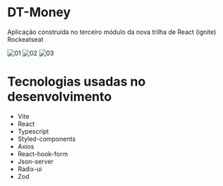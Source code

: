 # DT-Money
Aplicação construída no terceiro módulo da nova trilha de React (ignite) Rockeatseat

![01](https://user-images.githubusercontent.com/39626457/204912652-54013c53-e56e-46c2-9f45-278d8033ffdc.PNG)
![02](https://user-images.githubusercontent.com/39626457/204912654-145bf8a6-e849-4259-a321-b4cd01121472.PNG)
![03](https://user-images.githubusercontent.com/39626457/204912659-390e1aa7-201a-42e4-a5be-4b296a7bdd59.PNG)


# Tecnologias usadas no desenvolvimento 
* Vite
* React
* Typescript
* Styled-components
* Axios
* React-hook-form
* Json-server
* Radix-ui
* Zod
